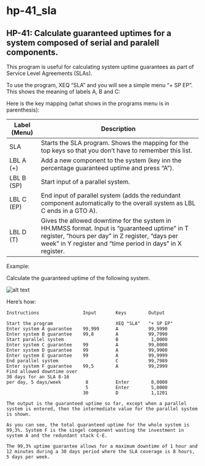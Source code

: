 # hp-41_sla
## HP-41: Calculate guaranteed uptimes for a system composed of serial and paralell components.

This program is useful for calculating system uptime guarantees as part of Service Level Agreements (SLAs).

To use the program, XEQ “SLA” and you will see a simple menu “+ SP EP”. This shows the meaning of labels A, B and C:

Here is the key mapping (what shows in the programs menu is in parenthesis):

Label (Menu)	|Description
----------------|-----------
SLA	|Starts the SLA program. Shows the mapping for the top keys so that you don’t have to remember this list.
LBL A (+)	|Add a new component to the system (key inn the percentage guaranteed uptime and press “A”).
LBL B (SP)	|Start input of a parallel system.
LBL C (EP)	|End input of parallel system (adds the redundant component automatically to the overall system as LBL C ends in a GTO A).
LBL D (T)	|Gives the allowed downtime for the system in HH.MMSS format. Input is “guaranteed uptime” in T register, “hours per day” in Z register, “days per week” in Y register and “time period in days” in X register.

Example:

Calculate the guaranteed uptime of the following system.

![alt text](http://dl.dropbox.com/u/73825672/Graphics/sla.png "An example system for SLA")

Here’s how:

```
Instructions                Input       Keys        Output

Start the program                       XEQ "SLA"   "+ SP EP"
Enter system A guarantee    99,999      A           99,9990
Enter system B guarantee    99,8        A           99,7990
Start parallel system                   B            1,0000
Enter system C guarantee    99          A           99,0000
Enter system D guarantee    99          A           99,9900
Enter system E guarantee    99          A           99,9999
End parallel system                     C           99,7989
Enter system F guarantee    99,5        A           99,2999
Find allowed downtime over
30 days for an SLA 8-16
per day, 5 days/week         8          Enter        8,0000
                             5          Enter        5,0000
                            30          D            1,1201

The output is the guaranteed uptime so far, except when a parallel system is entered, then the intermediate value for the parallel system is shown.

As you can see, the total guaranteed uptime for the whole system is 99,3%. System F is the singel component wasting the investment in system A and the redundant stack C-E.

The 99,3% uptime guarantee allows for a maximum downtime of 1 hour and 12 minutes during a 30 days period where the SLA coverage is 8 hours, 5 days per week.
